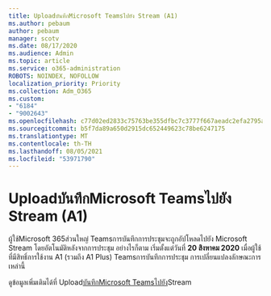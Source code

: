 ```yaml
---
title: UploadบันทึกMicrosoft Teamsไปยัง Stream (A1)
ms.author: pebaum
author: pebaum
manager: scotv
ms.date: 08/17/2020
ms.audience: Admin
ms.topic: article
ms.service: o365-administration
ROBOTS: NOINDEX, NOFOLLOW
localization_priority: Priority
ms.collection: Adm_O365
ms.custom:
- "6184"
- "9002643"
ms.openlocfilehash: c77d02ed2833c75763be355dfbc7c3777f667aeadc2efa2795afaf3f6d5445e0
ms.sourcegitcommit: b5f7da89a650d2915dc652449623c78be6247175
ms.translationtype: MT
ms.contentlocale: th-TH
ms.lasthandoff: 08/05/2021
ms.locfileid: "53971790"
---
```

# <a name="upload-a-microsoft-teams-meeting-recording-to-stream-a1"></a>UploadบันทึกMicrosoft Teamsไปยัง Stream (A1)

ผู้ใช้Microsoft 365ส่วนใหญ่ Teamsการบันทึกการประชุมจะถูกอัปโหลดไปยัง Microsoft Stream โดยอัตโนมัติหลังจากการประชุม อย่างไรก็ตาม เริ่มตั้งแต่วันที่ **20 สิงหาคม 2020** เมื่อผู้ใช้ที่มีสิทธิ์การใช้งาน A1 (รวมถึง A1 Plus) Teamsการบันทึกการประชุม การเปลี่ยนแปลงลักษณะการเหล่านี้  

ดูข้อมูลเพิ่มเติมได้ที่ Upload[บันทึกMicrosoft Teamsไปยัง](https://docs.microsoft.com/stream/portal-upload-teams-meeting-recording)Stream